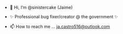 - 👋 Hi, I’m @sinistercake (Jaime)

- ✨ Professional bug fixer/creator @ the government ✨

- 📫 How to reach me ... ja.castro516@outlook.com 

<!---
sinistercake/sinistercake is a ✨ special ✨ repository because its `README.md` (this file) appears on your GitHub profile.
You can click the Preview link to take a look at your changes.
--->
